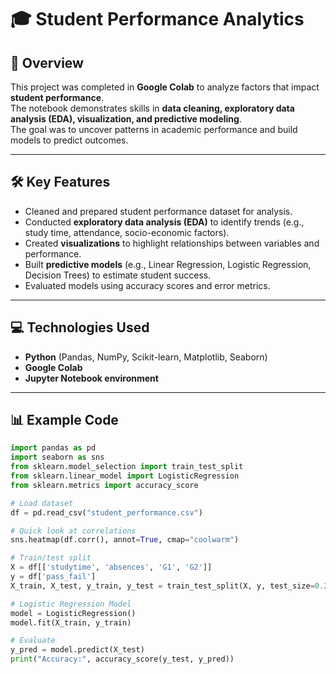 # 🎓 Student Performance Analytics  

## 📌 Overview  
This project was completed in **Google Colab** to analyze factors that impact **student performance**.  
The notebook demonstrates skills in **data cleaning, exploratory data analysis (EDA), visualization, and predictive modeling**.  
The goal was to uncover patterns in academic performance and build models to predict outcomes.  

---

## 🛠 Key Features  
- Cleaned and prepared student performance dataset for analysis.  
- Conducted **exploratory data analysis (EDA)** to identify trends (e.g., study time, attendance, socio-economic factors).  
- Created **visualizations** to highlight relationships between variables and performance.  
- Built **predictive models** (e.g., Linear Regression, Logistic Regression, Decision Trees) to estimate student success.  
- Evaluated models using accuracy scores and error metrics.  

---

## 💻 Technologies Used  
- **Python** (Pandas, NumPy, Scikit-learn, Matplotlib, Seaborn)  
- **Google Colab**  
- **Jupyter Notebook environment**  

---

## 📊 Example Code  

```python
import pandas as pd
import seaborn as sns
from sklearn.model_selection import train_test_split
from sklearn.linear_model import LogisticRegression
from sklearn.metrics import accuracy_score

# Load dataset
df = pd.read_csv("student_performance.csv")

# Quick look at correlations
sns.heatmap(df.corr(), annot=True, cmap="coolwarm")

# Train/test split
X = df[['studytime', 'absences', 'G1', 'G2']]
y = df['pass_fail']
X_train, X_test, y_train, y_test = train_test_split(X, y, test_size=0.2, random_state=42)

# Logistic Regression Model
model = LogisticRegression()
model.fit(X_train, y_train)

# Evaluate
y_pred = model.predict(X_test)
print("Accuracy:", accuracy_score(y_test, y_pred))
